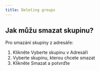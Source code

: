 ```yaml
---
title: Deleting groups
---
```


## Jak můžu smazat skupinu?
Pro smazání skupiny z adresáře:
1.	Klikněte Vyberte skupinu v Adresáři
2.	Vyberte skupinu, kterou chcete smazat
3.	Klikněte Smazat a potvrďte

